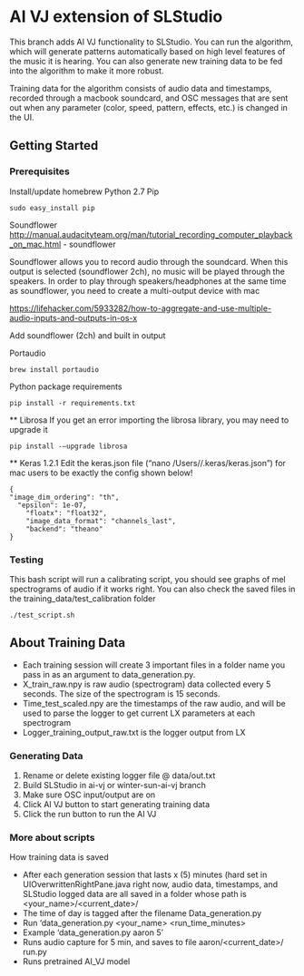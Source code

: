 # AI VJ extension of SLStudio

This branch adds AI VJ functionality to SLStudio. You can run the algorithm, which will generate patterns automatically based on high level features of the music it is hearing. You can also generate new training data to be fed into the algorithm to make it more robust. 

Training data for the algorithm consists of audio data and timestamps, recorded through a macbook soundcard, and OSC messages that are sent out when any parameter (color, speed, pattern, effects, etc.) is changed in the UI.

## Getting Started

### Prerequisites

Install/update homebrew
Python 2.7
Pip
```
sudo easy_install pip
```
Soundflower
http://manual.audacityteam.org/man/tutorial_recording_computer_playback_on_mac.html - soundflower

Soundflower allows you to record audio through the soundcard. When this output is selected (soundflower 2ch), no music will be played through the speakers. In order to play through speakers/headphones at the same time as soundflower, you need to create a multi-output device with mac

https://lifehacker.com/5933282/how-to-aggregate-and-use-multiple-audio-inputs-and-outputs-in-os-x

Add soundflower (2ch) and built in output

Portaudio

```
brew install portaudio
```

Python package requirements
```
pip install -r requirements.txt
```

** Librosa
If you get an error importing the librosa library, you may need to upgrade it 
```
pip install -—upgrade librosa
```
** Keras 1.2.1
Edit the keras.json file (“nano /Users/<USER>/.keras/keras.json”) for mac users to be exactly the config shown below!
```
{
"image_dim_ordering": "th",
  "epsilon": 1e-07,
    "floatx": "float32",
    "image_data_format": "channels_last",
    "backend": "theano"
}
```

### Testing

This bash script will run a calibrating script, you should see graphs of mel spectrograms of audio if it works right. You can also check the saved files in the training_data/test_calibration folder

```
./test_script.sh
```

## About Training Data

- Each training session will create 3 important files in a folder name you pass in as an argument to data_generation.py. 
- X_train_raw.npy is raw audio (spectrogram) data collected every 5 seconds. The size of the spectrogram is 15 seconds.
- Time_test_scaled.npy are the timestamps of the raw audio, and will be used to parse the logger to get current LX parameters at each spectrogram
- Logger_training_output_raw.txt is the logger output from LX

### Generating Data

1.  Rename or delete existing logger file @ data/out.txt 
2. 	Build SLStudio in ai-vj or winter-sun-ai-vj branch
3. 	Make sure OSC input/output are on
4. 	Click AI VJ button to start generating training data
5. 	Click the run button to run the AI VJ


### More about scripts

How training data is saved
- After each generation session that lasts x (5) minutes (hard set in UIOverwrittenRightPane.java right now, audio data, timestamps, and SLStudio logged data are all saved in a folder whose path is <your_name>/<current_date>/ 
- The time of day is tagged after the filename
Data_generation.py 
- Run ‘data_generation.py <your_name> <run_time_minutes>
- Example ‘data_generation.py aaron 5’
- Runs audio capture for 5 min, and saves to file aaron/<current_date>/
run.py
- Runs pretrained AI_VJ model


